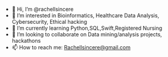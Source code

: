 - 👋 Hi, I’m @rachellsincere
- 👀 I’m interested in Bioinformatics, Healthcare Data Analysis, Cybersecurity, Ethical hacking 
- 🌱 I’m currently learning Python,SQL,Swift,Registered Nursing
- 💞️ I’m looking to collaborate on Data mining/analysis projects, hackathons 
- 📫 How to reach me: Rachellsincere@gmail.com

<!---
rachellsincere/rachellsincere is a ✨ special ✨ repository because its `README.md` (this file) appears on your GitHub profile.
You can click the Preview link to take a look at your changes.
--->
